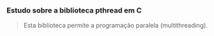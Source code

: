 ### Estudo sobre a biblioteca pthread em C

> Esta biblioteca permite a programação paralela (multithreading).
